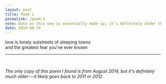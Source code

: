 ```yaml
---
layout: post
title: Poem 1
permalink: /poem-1
note: Date on this one is essentially made up; it's definitely older than this.
date: 2014-08-19
---
```

love is lonely outstreets of sleeping towns  
and the greatest fear you've ever known

---

<br/>

*The only copy of this poem I found is from August 2014, but it's definitely much older---it likely goes back to 2011 or 2012.*
